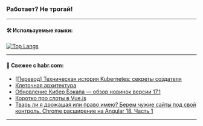 ### Работает? Не трогай!

---
<!--
#### 🛠️ Technical stack:

![Java](https://img.shields.io/badge/Java-informational?logo=Oracle&style=flat&logoColor=white&color=FF4500)
![Kotlin](https://img.shields.io/badge/Kotlin-informational?logo=Kotlin&style=flat&logoColor=white&color=774D97)
![TS](https://img.shields.io/badge/TypeScript-informational?logo=typeScript&style=flat&logoColor=black&color=017acc)
![Python](https://img.shields.io/badge/Python-informational?logo=Python&style=flat&logoColor=black&color=ffdd54) <br>
![Spring](https://img.shields.io/badge/Spring-informational?logo=Spring&style=flat&logoColor=white&color=6DB33F) 
![SpringBoot](https://img.shields.io/badge/SpringBoot-informational?logo=SpringBoot&style=flat&logoColor=white&color=6DB33F)
![Nest](https://img.shields.io/badge/NestJS-informational?logo=NestJS&style=flat&logoColor=white&color=E0234E) 
![NodeJS](https://img.shields.io/badge/NodeJS-informational?logo=node.js&style=flat&logoColor=white&color=70A760)<br>
![PostgreSQL](https://img.shields.io/badge/PostgreSQL-informational?logo=PostgreSQL&style=flat&logoColor=white&color=DAA520)
![MongoDB](https://img.shields.io/badge/MongoDB-informational?logo=MongoDB&style=flat&logoColor=white&color=870000)
![Apache](https://img.shields.io/badge/Apache-informational?logo=apache&style=flat&logoColor=white&color=f74e28)

___ 
-->

#### 🛠️ Используемые языки:

[![Top Langs](https://github-readme-stats-u2qms2cxw-advtsettinggmailcoms-projects.vercel.app/api/top-langs/?username=zloylis&langs_count=10&hide_title=true&title_color=e6edf3&size_weight=0.5&count_weight=0.5&layout=compact&hide_progress=true&hide_border=true&theme=dracula)](https://github.com/zloylis)

<!---


####  :octocat:&nbsp;&nbsp; Статистика:

![GitHub stats](https://github-readme-stats-u2qms2cxw-advtsettinggmailcoms-projects.vercel.app/api?username=zloylis&show_icons=true&hide_border=true&theme=dracula&title_color=e6edf3&include_all_commits=true&count_private=true&hide_rank=false&hide_title=true&rank_icon=github)
-->
---

#### 💬 Свежее с habr.com:

<!-- BLOG-POST-LIST:START -->
- [[Перевод] Техническая история Kubernetes: секреты создателя](https://habr.com/ru/companies/flant/articles/851176/?utm_source=habrahabr&utm_medium=rss&utm_campaign=851176)
- [Клеточная архитектура](https://habr.com/ru/articles/851260/?utm_source=habrahabr&utm_medium=rss&utm_campaign=851260)
- [Обновление Кибер Бэкапа — обзор новинок версии 17.1](https://habr.com/ru/companies/cyberprotect/articles/851254/?utm_source=habrahabr&utm_medium=rss&utm_campaign=851254)
- [Коротко про слоты в Vue.js](https://habr.com/ru/companies/otus/articles/850204/?utm_source=habrahabr&utm_medium=rss&utm_campaign=850204)
- [Тварь ли я дрожащая или право имею? Берем чужие сайты под свой контроль. Chrome расширение на Angular 18. Часть 1](https://habr.com/ru/articles/851234/?utm_source=habrahabr&utm_medium=rss&utm_campaign=851234)
<!-- BLOG-POST-LIST:END -->

---
